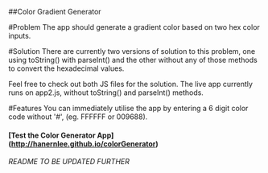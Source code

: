 ##Color Gradient Generator

#Problem
The app should generate a gradient color based on two hex color inputs.

#Solution
There are currently two versions of solution to this problem, one using toString() with parseInt() and the other without any of those methods to convert the hexadecimal values.

Feel free to check out both JS files for the solution. The live app currently runs on app2.js, without toString() and parseInt() methods.

#Features
You can immediately utilise the app by entering a 6 digit color code without '#', (eg. FFFFFF or 009688).

#### [Test the Color Generator App] (http://hanernlee.github.io/colorGenerator)

*README TO BE UPDATED FURTHER*

